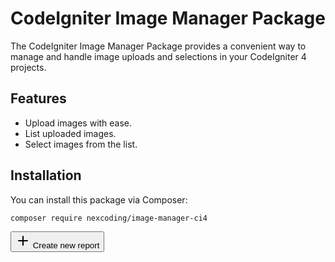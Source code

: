 # CodeIgniter Image Manager Package

The CodeIgniter Image Manager Package provides a convenient way to manage and handle image uploads and selections in your CodeIgniter 4 projects.

## Features

- Upload images with ease.
- List uploaded images.
- Select images from the list.

## Installation

You can install this package via Composer:

```bash
composer require nexcoding/image-manager-ci4
```

<button type="button" class="btn btn-primary"  data-media-ci4-library="images" data-media-ci4-target-input-id="test">
    <svg xmlns="http://www.w3.org/2000/svg" class="icon" width="24" height="24" viewBox="0 0 24 24" stroke-width="2" stroke="currentColor" fill="none" stroke-linecap="round" stroke-linejoin="round"><path stroke="none" d="M0 0h24v24H0z" fill="none"/><path d="M12 5l0 14" /><path d="M5 12l14 0" /></svg>
    Create new report
</button>

<script>
    document.addEventListener("DOMContentLoaded", function () {
        const openModalButtons = document.querySelectorAll('[data-media-ci4-library]');

        
        const myModal = new bootstrap.Modal(document.getElementById('modalId'));

        openModalButtons.forEach(button => {
            button.addEventListener('click', function () {
                const targetInputId = button.getAttribute('data-media-ci4-target-input-id');

                myModal.show();
                myModal._element.setAttribute('data-target-input-id', targetInputId);
            });
        });

        window.addEventListener('message', function(event) {
            if (event.data.type === 'imageSelected') {
                const selectedImage = event.data.image;
                const targetInputId = myModal._element.getAttribute('data-target-input-id');
                document.getElementById(targetInputId).value = selectedImage;
                myModal.hide();
            }
        });
    });
</script>